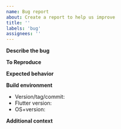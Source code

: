 ```yaml
---
name: Bug report
about: Create a report to help us improve
title: ''
labels: 'bug'
assignees: ''
---
```


**Describe the bug**  
<!-- A clear and concise description of what the bug is. -->

**To Reproduce**  
<!-- Steps or code to reproduce the behavior. -->

**Expected behavior**  
<!-- A clear and concise description of what you expected to happen. -->

**Build environment**
 * Version/tag/commit: <!-- e.g. v0.13.0, 3a07614 --> 
 * Flutter version: <!-- e.g. v1.65.0, not applicable -->
 * OS+version: <!-- e.g. ubuntu 20.04.01, macOS 12.0.1, windows -->   

**Additional context**  
<!-- Add any other context about the problem here. --> 

